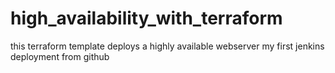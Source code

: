 # high_availability_with_terraform
this terraform template deploys a highly available webserver
my first jenkins deployment from github
